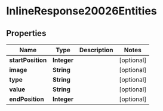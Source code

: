 

# InlineResponse20026Entities


## Properties

Name | Type | Description | Notes
------------ | ------------- | ------------- | -------------
**startPosition** | **Integer** |  |  [optional]
**image** | **String** |  |  [optional]
**type** | **String** |  |  [optional]
**value** | **String** |  |  [optional]
**endPosition** | **Integer** |  |  [optional]



